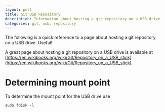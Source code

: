 ```yaml
---
layout: post
title: Git USB Repository
description: Information about hosting a git repository on a USB drive
categories: git, usb, repository
---
```


The following is a quick reference to a page about hosting a git repository on a USB drive. Useful!

A great page about hosting a git repository on a USB drive is available at [https://en.wikibooks.org/wiki/Git/Repository_on_a_USB_stick](https://en.wikibooks.org/wiki/Git/Repository_on_a_USB_stick).

# Determining mount point

To determine the mount point for the USB drive use

```
sudo fdisk -l
```
